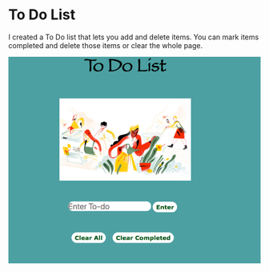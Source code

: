 <h1> To Do List </h1>

<p> I created a To Do list that lets you add and delete items. You can mark items completed and delete those items or clear the whole page. </p>


<img src="todo.png">
